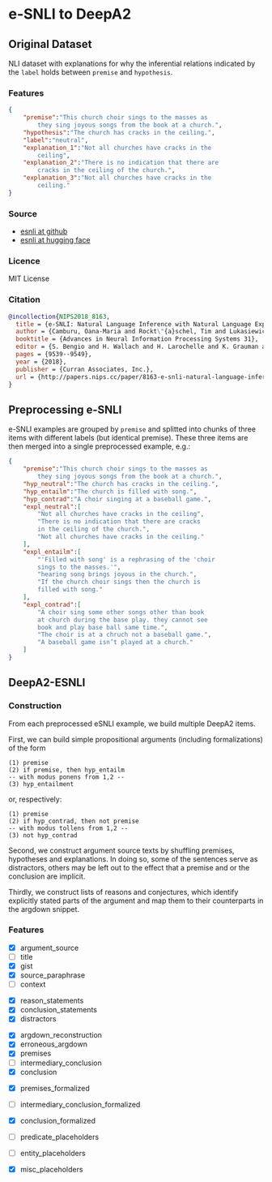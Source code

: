 # e-SNLI to DeepA2

## Original Dataset

NLI dataset with explanations for why the inferential relations indicated by the `label` holds between `premise` and `hypothesis`.

### Features

```json
{
    "premise":"This church choir sings to the masses as 
        they sing joyous songs from the book at a church.",
    "hypothesis":"The church has cracks in the ceiling.",
    "label":"neutral",
    "explanation_1":"Not all churches have cracks in the 
        ceiling",
    "explanation_2":"There is no indication that there are
        cracks in the ceiling of the church.",
    "explanation_3":"Not all churches have cracks in the 
        ceiling."
}
```



### Source

* [esnli at github](https://github.com/OanaMariaCamburu/e-SNLI)
* [esnli at hugging face](https://huggingface.co/datasets/esnli)

### Licence

MIT License

### Citation

```bibtex
@incollection{NIPS2018_8163,
  title = {e-SNLI: Natural Language Inference with Natural Language Explanations},
  author = {Camburu, Oana-Maria and Rockt\"{a}schel, Tim and Lukasiewicz, Thomas and Blunsom, Phil},
  booktitle = {Advances in Neural Information Processing Systems 31},
  editor = {S. Bengio and H. Wallach and H. Larochelle and K. Grauman and N. Cesa-Bianchi and R. Garnett},
  pages = {9539--9549},
  year = {2018},
  publisher = {Curran Associates, Inc.},
  url = {http://papers.nips.cc/paper/8163-e-snli-natural-language-inference-with-natural-language-explanations.pdf}
}
```

## Preprocessing e-SNLI

e-SNLI examples are grouped by `premise` and splitted into chunks of three items with different labels (but identical premise). These three items are then merged into a single preprocessed example, e.g.:

```json
{
    "premise":"This church choir sings to the masses as 
        they sing joyous songs from the book at a church.",
    "hyp_neutral":"The church has cracks in the ceiling.",
    "hyp_entailm":"The church is filled with song.",
    "hyp_contrad":"A choir singing at a baseball game.",
    "expl_neutral":[
        "Not all churches have cracks in the ceiling",
        "There is no indication that there are cracks 
        in the ceiling of the church.",
        "Not all churches have cracks in the ceiling."
    ],
    "expl_entailm":[
        "'Filled with song' is a rephrasing of the 'choir 
        sings to the masses.'",
        "hearing song brings joyous in the church.",
        "If the church choir sings then the church is 
        filled with song."
    ],
    "expl_contrad":[
        "A choir sing some other songs other than book 
        at church during the base play. they cannot see 
        book and play base ball same time.",
        "The choir is at a chruch not a baseball game.",
        "A baseball game isn’t played at a church."
    ]
}
```

## DeepA2-ESNLI

### Construction

From each preprocessed eSNLI example, we build multiple DeepA2 items.

First, we can build simple propositional arguments (including formalizations) of the form

```
(1) premise
(2) if premise, then hyp_entailm
-- with modus ponens from 1,2 --
(3) hyp_entailment
```

or, respectively:

```
(1) premise
(2) if hyp_contrad, then not premise
-- with modus tollens from 1,2 --
(3) not hyp_contrad
```

Second, we construct argument source texts by shuffling premises, hypotheses and explanations. In doing so, some of the sentences serve as distractors, others may be left out to the effect that a premise and or the conclusion are implicit. 

Thirdly, we construct lists of reasons and conjectures, which identify explicitly stated parts of the argument and map them to their counterparts in the argdown snippet.


### Features

- [x] argument_source
- [ ] title
- [x] gist
- [x] source_paraphrase
- [ ] context

<!-- -->

- [x] reason_statements
- [x] conclusion_statements
- [x] distractors

<!-- -->

- [x] argdown_reconstruction
- [x] erroneous_argdown
- [x] premises
- [ ] intermediary_conclusion
- [x] conclusion

<!-- -->

- [x] premises_formalized
- [ ] intermediary_conclusion_formalized
- [x] conclusion_formalized
- [ ] predicate_placeholders
- [ ] entity_placeholders
- [x] misc_placeholders




